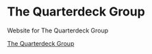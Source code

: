 # The Quarterdeck Group

Website for The Quarterdeck Group

[The Quarterdeck Group](https://quarterdeck.group)
